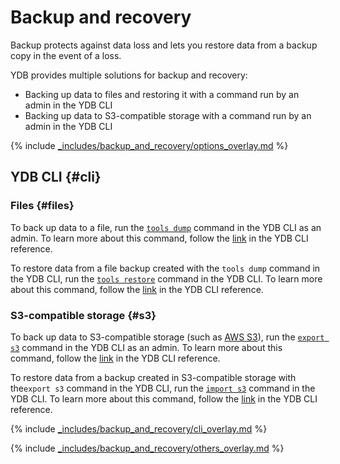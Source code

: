 # Backup and recovery

Backup protects against data loss and lets you restore data from a backup copy in the event of a loss.

YDB provides multiple solutions for backup and recovery:

- Backing up data to files and restoring it with a command run by an admin in the YDB CLI
- Backing up data to S3-compatible storage with a command run by an admin in the YDB CLI

{% include [_includes/backup_and_recovery/options_overlay.md](_includes/backup_and_recovery/options_overlay.md) %}

## YDB CLI {#cli}

### Files {#files}

To back up data to a file, run the [`tools dump`](../reference/ydb-cli/export_import/tools_dump.md) command in the YDB CLI as an admin. To learn more about this command, follow the [link](../reference/ydb-cli/export_import/tools_dump.md) in the YDB CLI reference.

To restore data from a file backup created with the `tools dump` command in the YDB CLI, run the [`tools restore`](../reference/ydb-cli/export_import/tools_restore.md) command in the YDB CLI. To learn more about this command, follow the [link](../reference/ydb-cli/export_import/tools_restore.md) in the YDB CLI reference.

### S3-compatible storage {#s3}

To back up data to S3-compatible storage (such as [AWS S3](https://docs.aws.amazon.com/AmazonS3/latest/dev/Introduction.html)), run the [`export s3`](../reference/ydb-cli/export_import/s3_export.md) command in the YDB CLI as an admin. To learn more about this command, follow the [link](../reference/ydb-cli/export_import/s3_export.md) in the YDB CLI reference.

To restore data from a backup created in S3-compatible storage with the`export s3` command in the YDB CLI, run the [`import s3`](../reference/ydb-cli/export_import/s3_import.md) command in the YDB CLI. To learn more about this command, follow the [link](../reference/ydb-cli/export_import/s3_import.md) in the YDB CLI reference.

{% include [_includes/backup_and_recovery/cli_overlay.md](_includes/backup_and_recovery/cli_overlay.md) %}

{% include [_includes/backup_and_recovery/others_overlay.md](_includes/backup_and_recovery/others_overlay.md) %}

